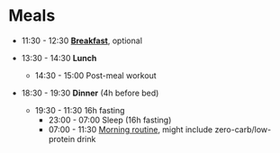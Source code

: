 # Meals

- 11:30 - 12:30 [**Breakfast**](./breakfast.md), optional

- 13:30 - 14:30 **Lunch**

  - 14:30 - 15:00 Post-meal workout

- 18:30 - 19:30 **Dinner** (4h before bed)

  - 19:30 - 11:30 16h fasting
    - 23:00 - 07:00 Sleep (16h fasting)
    - 07:00 - 11:30 [Morning routine](./morning.md), might include zero-carb/low-protein drink
